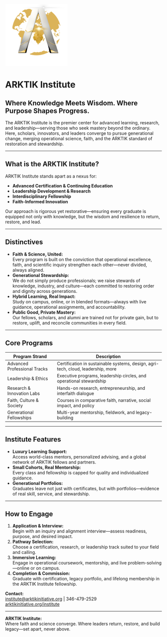 <img src="../../assets/ARKTIK%20Logo.png" alt="ARKTIK Logo" width="200">

# ARKTIK Institute

## Where Knowledge Meets Wisdom. Where Purpose Shapes Progress.

The ARKTIK Institute is the premier center for advanced learning, research, and leadership—serving those who seek mastery beyond the ordinary.  
Here, scholars, innovators, and leaders converge to pursue generational change, merging operational science, faith, and the ARKTIK standard of restoration and stewardship.

---

## What is the ARKTIK Institute?

ARKTIK Institute stands apart as a nexus for:
- **Advanced Certification & Continuing Education**
- **Leadership Development & Research**
- **Interdisciplinary Fellowship**
- **Faith-Informed Innovation**

Our approach is rigorous yet restorative—ensuring every graduate is equipped not only with knowledge, but the wisdom and resilience to return, restore, and lead.

---

## Distinctives

- **Faith & Science, United:**  
  Every program is built on the conviction that operational excellence, faith, and scientific inquiry strengthen each other—never divided, always aligned.
- **Generational Stewardship:**  
  We do not simply produce professionals; we raise stewards of knowledge, industry, and culture—each committed to restoring order and dignity across generations.
- **Hybrid Learning, Real Impact:**  
  Study on campus, online, or in blended formats—always with live guidance, operational assignments, and accountability.
- **Public Good, Private Mastery:**  
  Our fellows, scholars, and alumni are trained not for private gain, but to restore, uplift, and reconcile communities in every field.

---

## Core Programs

| Program Strand             | Description                                                       |
|----------------------------|-------------------------------------------------------------------|
| Advanced Professional Tracks | Certification in sustainable systems, design, agri-tech, cloud, leadership, more |
| Leadership & Ethics        | Executive programs, leadership circles, and operational stewardship|
| Research & Innovation Labs | Hands-on research, entrepreneurship, and interfaith dialogue      |
| Faith, Culture & Society   | Courses in comparative faith, narrative, social impact, and policy|
| Generational Fellowships   | Multi-year mentorship, fieldwork, and legacy-building             |

---

## Institute Features

- **Luxury Learning Support:**  
  Access world-class mentors, personalized advising, and a global network of ARKTIK fellows and partners.
- **Small Cohorts, Real Mentorship:**  
  Every class and fellowship is capped for quality and individualized guidance.
- **Generational Portfolios:**  
  Graduates leave not just with certificates, but with portfolios—evidence of real skill, service, and stewardship.

---

## How to Engage

1. **Application & Interview:**  
   Begin with an inquiry and alignment interview—assess readiness, purpose, and desired impact.
2. **Pathway Selection:**  
   Choose a certification, research, or leadership track suited to your field and calling.
3. **Immersive Learning:**  
   Engage in operational coursework, mentorship, and live problem-solving—online or on campus.
4. **Completion & Commission:**  
   Graduate with certification, legacy portfolio, and lifelong membership in the ARKTIK Institute fellowship.

**Contact:**  
institute@arktikinitiative.org | 346-479-2529  
[arktikinitiative.org/institute](https://arktikinitiative.org/institute)

---

**ARKTIK Institute:**  
Where faith and science converge. Where leaders return, restore, and build legacy—set apart, never above.


